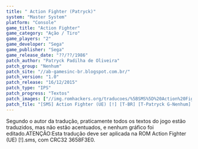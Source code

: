 ```yaml
---
title: " Action Fighter (Patryck)"
system: "Master System"
platform: "Console"
game_title: "Action Fighter"
game_category: "Ação / Tiro"
game_players: "2"
game_developer: "Sega"
game_publisher: "Sega"
game_release_date: "??/??/1986"
patch_author: "Patryck Padilha de Oliveira"
patch_group: "Nenhum"
patch_site: "//ab-gamesinc-br.blogspot.com.br/"
patch_version: "1.0"
patch_release: "16/12/2015"
patch_type: "IPS"
patch_progress: "Textos"
patch_images: ["//img.romhackers.org/traducoes/%5BSMS%5D%20Action%20Fighter%20-%20Patryck%20-%201.png","//img.romhackers.org/traducoes/%5BSMS%5D%20Action%20Fighter%20-%20Patryck%20-%202.png","//img.romhackers.org/traducoes/%5BSMS%5D%20Action%20Fighter%20-%20Patryck%20-%203.png"]
patch_file: "[SMS] Action Fighter (UE) [!] [T-BR] [T-Patryck G-Nenhum] [V-1.0 A-2015].zip"
---
```

Segundo o autor da tradução, praticamente todos os textos do jogo estão traduzidos, mas não estão acentuados, e nenhum gráfico foi editado.ATENÇÃO:Esta tradução deve ser aplicada na ROM Action Fighter (UE) [!].sms, com CRC32 3658F3E0.